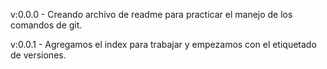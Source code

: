 v:0.0.0 - Creando archivo de readme para practicar el manejo de los comandos de git.

v:0.0.1 - Agregamos el index para trabajar y empezamos con el etiquetado de versiones.